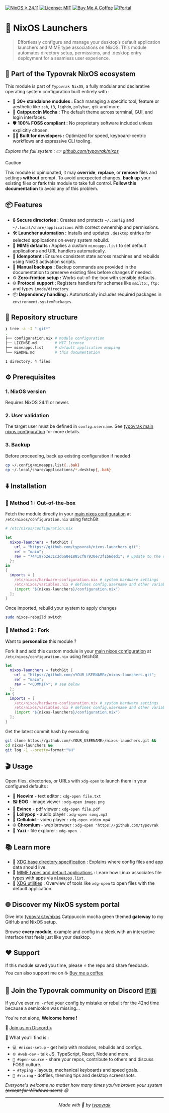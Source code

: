 [![NixOS ≥ 24.11](https://img.shields.io/badge/NixOS-24.11%2B-a6e3a1?labelColor=45475a)](https://nixos.org/)
[![License: MIT](https://img.shields.io/badge/License-MIT-cba6f7.svg?labelColor=45475a)](LICENSE.md)
[![Buy Me A Coffee](https://img.shields.io/badge/Buy%20me%20a%20coffee-☕-fab387?labelColor=45475a)](https://typovrak.tv/coffee)
[![Portal](https://img.shields.io/badge/Portal-typovrak.tv%2Fnixos-eba0ac)](https://typovrak.tv/nixos)

# 🔧 NixOS Launchers

> Effortlessly configure and manage your desktop’s default application launchers and MIME type associations on NixOS. This module automates directory setup, permissions, and .desktop entry deployment for a seamless user experience.

## 🧩 Part of the Typovrak NixOS ecosystem

This module is part of ```Typovrak NixOS```, a fully modular and declarative operating system configuration built entirely with :

- 🧱 **30+ standalone modules :** Each managing a specific tool, feature or aesthetic like ```zsh```, ```i3```, ```lighdm```, ```polybar```, ```gtk``` and more.
- 🎨 **Catppuccin Mocha :** The default theme across terminal, GUI, and login interfaces.
- 🛡️ **100% FOSS compliant :** No proprietary software included unless explicitly chosen.
- 🧑‍💻 **Built for developers :** Optimized for speed, keyboard-centric workflows and expressive CLI tooling.

*Explore the full system : 👉 [github.com/typovrak/nixos](https://github.com/typovrak/nixos)*

> [!CAUTION]
> This module is opinionated, it may **override**, **replace**, or **remove** files and settings **without** prompt. To avoid unexpected changes, **back up** your existing files or **fork** this module to take full control. **Follow this documentation** to avoid any of this problem.

## 📦 Features

- 🔒 **Secure directories :** Creates and protects ```~/.config``` and ```~/.local/share/applications``` with correct ownership and permissions.
- 🛠️ **Launcher automation :** Installs and updates ```.desktop``` entries for selected applications on every system rebuild.
- 📑 **MIME defaults :** Applies a custom ```mimeapps.list``` to set default applications and URL handlers automatically.
- 🔄 **Idempotent :** Ensures consistent state across machines and rebuilds using NixOS activation scripts.
- 💾 **Manual backups :** Backup commands are provided in the documentation to preserve existing files before changes if needed.
- ⚙️ **Zero-friction setup :** Works out-of-the-box with sensible defaults.
- 🌐 **Protocol support :** Registers handlers for schemes like ```mailto:```, ```ftp:``` and types ```inode/directory```.
- 📦 **Dependency handling :** Automatically includes required packages in ```environment.systemPackages```.

## 📂 Repository structure

```bash
❯ tree -a -I ".git*"
.
├── configuration.nix # module configuration
├── LICENSE.md        # MIT license
├── mimeapps.list     # default application mapping
└── README.md         # this documentation

1 directory, 4 files
```

## ⚙️ Prerequisites

### 1. NixOS version
Requires NixOS 24.11 or newer.

### 2. User validation
The target user must be defined in ```config.username```. See [typovrak main nixos configuration](https://github.com/typovrak/nixos) for more details.

### 3. Backup
Before proceeding, back up existing configuration if needed
```bash
cp ~/.config/mimeapps.list{,.bak}
cp ~/.local/share/applications/*.desktop{,.bak}
```

## ⬇️ Installation

### 🚀 Method 1 : Out-of-the-box

Fetch the module directly in your [main nixos configuration](https://github.com/typovrak/nixos) at ```/etc/nixos/configuration.nix``` using fetchGit
```nix
# /etc/nixos/configuration.nix

let
  nixos-launchers = fetchGit {
    url = "https://github.com/typovrak/nixos-launchers.git";
    ref = "main";
    rev = "744197b2e31c2d6a0e1885cf87930e73f1b6ded1"; # update to the desired commit
  };
in
{
  imports = [
    /etc/nixos/hardware-configuration.nix # system hardware settings
    /etc/nixos/variables.nix # defines config.username and other variables, see https://github.com/typovrak/nixos for more details
    (import "${nixos-launchers}/configuration.nix")
  ];
}
```

Once imported, rebuild your system to apply changes
```bash
sudo nixos-rebuild switch
```

### 🍴 Method 2 : Fork

Want to **personalize** this module ?

Fork it and add this custom module in your [main nixos configuration](https://github.com/typovrak/nixos) at ```/etc/nixos/configuration.nix``` using fetchGit
```nix
let
  nixos-launchers = fetchGit {
    url = "https://github.com/<YOUR_USERNAME>/nixos-launchers.git";
    ref = "main";
    rev = "<COMMIT>"; # see below
  };
in {
  imports = [
    /etc/nixos/hardware-configuration.nix # system hardware settings
    /etc/nixos/variables.nix # defines config.username and other variables, see https://github.com/typovrak/nixos for more details
    (import "${nixos-launchers}/configuration.nix")
  ];
}
```

Get the latest commit hash by executing
```bash
git clone https://github.com/<YOUR_USERNAME>/nixos-launchers.git &&
cd nixos-launchers &&
git log -1 --pretty=format:"%H"
```

## 🎬 Usage

Open files, directories, or URLs with `xdg-open` to launch them in your configured defaults :

- 📝 **Neovim** - text editor : ```xdg-open file.txt```
- 🖼️ **EOG** - image viewer : ```xdg-open image.png```
- 📄 **Evince** - pdf viewer : ```xdg-open file.pdf```
- 🍭 **Lollypop** - audio player : ```xdg-open song.mp3```
- 🎥 **Celluloid** - video player : ```xdg-open video.mp4```
- 🌐 **Chromium** - web browser : ```xdg-open "https://github.com/typovrak```
- 📂 **Yazi** - file explorer : ```xdg-open .```

## 📚 Learn more

- 📂 [XDG base directory specification](https://wiki.archlinux.org/title/XDG_Base_Directory) : Explains where config files and app data should live.
- 🧩 [MIME types and default applications](https://wiki.archlinux.org/title/Default_applications) : Learn how Linux associates file types with apps via ```mimeapps.list```.
- 🔗 [XDG utilities](https://wiki.archlinux.org/title/Xdg-utils) : Overview of tools like ```xdg-open``` to open files with the default application.

## 🌐 Discover my NixOS system portal

Dive into [typovrak.tv/nixos](https://typovrak.tv/nixos) Catppuccin mocha green themed **gateway** to my GitHub and NixOS setup.

Browse **every module**, example and config in a sleek with an interactive interface that feels just like your desktop.

## ❤️ Support

If this module saved you time, please ⭐️ the repo and share feedback.  
You can also support me on ☕ [Buy me a coffee](https://typovrak.tv/coffee)

## 💬 Join the Typovrak community on Discord 🇫🇷

If you've ever ```rm -rf```ed your config by mistake or rebuilt for the 42nd time because a semicolon was missing…

You're not alone, **Welcome home !**

🎯 [Join us on Discord »](https://typovrak.tv/discord)

🧭 What you’ll find is :

- ```💻 #nixos-setup``` - get help with modules, rebuilds and configs.
- ```🌐 #web-dev``` - talk JS, TypeScript, React, Node and more.
- ```🧠 #open-source``` - share your repos, contribute to others and discuss FOSS culture.
- ```⌨️ #typing``` - layouts, mechanical keyboards and speed goals.
- ```🎨 #ricing``` - dotfiles, theming tips and desktop screenshots.

*Everyone's welcome no matter how many times you've broken your system ~~(except for Windows users)~~ 😄*

---

<p align="center"><i>Made with 💜 by <a href="https://typovrak.tv">typovrak</a></i></p>
